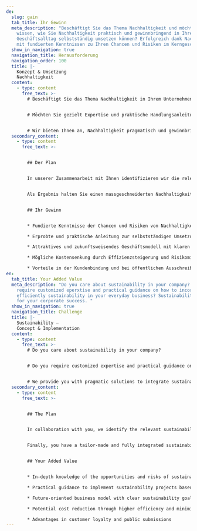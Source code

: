 ```yaml
---
de:
  slug: gain
  tab_title: Ihr Gewinn
  meta_description: "Beschäftigt Sie das Thema Nachhaltigkeit und möchten Sie
    wissen, wie Sie Nachhaltigkeit praktisch und gewinnbringend in Ihrem
    Geschäftsalltag selbstständig umsetzen können? Erfolgreich dank Nachhaltigkeit
    mit fundierten Kenntnissen zu Ihren Chancen und Risiken im Kerngeschäft. "
  show_in_navigation: true
  navigation_title: Herausforderung
  navigation_order: 100
  title: |-
    Konzept & Umsetzung
    Nachhaltigkeit
  content:
    - type: content
      free_text: >-
        # Beschäftigt Sie das Thema Nachhaltigkeit in Ihrem Unternehmen?


        # Möchten Sie gezielt Expertise und praktische Handlungsanleitungen, um Nachhaltigkeit im Geschäftsalltag einfach umsetzen zu können?


        # Wir bieten Ihnen an, Nachhaltigkeit pragmatisch und gewinnbringend in Ihrem Unternehmen einzubinden.
  secondary_content:
    - type: content
      free_text: >-


        ## Der Plan


        In unserer Zusammenarbeit mit Ihnen identifizieren wir die relevanten Nachhaltigkeits-Chancen und Risiken. Wir starten Pilotprojekte und verankern praktische Umsetzungsleitfäden in die bereits bestehenden Strategien.


        Als Ergebnis halten Sie einen massgeschneiderten Nachhaltigkeits-Plan in der Hand. Den Plan können Sie und Ihre Mitarbeitenden bei Bedarf mit unserer Unterstützung weiterverfolgen und umsetzen. Bleiben Sie erfolgreich dank Nachhaltigkeit.


        ## Ihr Gewinn


        * Fundierte Kenntnisse der Chancen und Risiken von Nachhaltigkeits-Themen im Kerngeschäft

        * Erprobte und praktische Anleitung zur selbstständigen Umsetzung von Nachhaltigkeits-Projekten

        * Attraktives und zukunftsweisendes Geschäftsmodell mit klaren Nachhaltigkeits-Zielen

        * Mögliche Kostensenkung durch Effizienzsteigerung und Risikominimierung zur Stärkung der Reputation.

        * Vorteile in der Kundenbindung und bei öffentlichen Ausschreibungen
en:
  tab_title: Your Added Value
  meta_description: "Do you care about sustainability in your company? Do you
    require customized eperxtise and practical guidance on how to incorporate
    efficiently sustainability in your everyday business? Sustainability as key
    for your corporate success. "
  show_in_navigation: true
  navigation_title: Challenge
  title: |-
    Sustainability –
    Concept & Implementation
  content:
    - type: content
      free_text: >-
        # Do you care about sustainability in your company?


        # Do you require customized expertise and practical guidance on how to incorporate efficiently sustainability in your everyday business?


        # We provide you with pragmatic solutions to integrate sustainability profitably in your company.
  secondary_content:
    - type: content
      free_text: >-


        ## The Plan


        In collaboration with you, we identify the relevant sustainability opportunities and risks. We launch pilot projects and anchor practical implementation guidelines in existing strategies.


        Finally, you have a tailor-made and fully integrated sustainability plan at hand ready to be implemented in your organisation. If desired, coaching services can be provided during the implementation phase. Sustainability as key for your corporate success.


        ## Your Added Value


        * In-depth knowledge of the opportunities and risks of sustainability issues in your core business

        * Practical guidance to implement sustainability projects based on best practices

        * Future-oriented business model with clear sustainability goals

        * Potential cost reduction through higher efficiency and minimize risks to strengthen business reputation

        * Advantages in customer loyalty and public submissions
---
```

